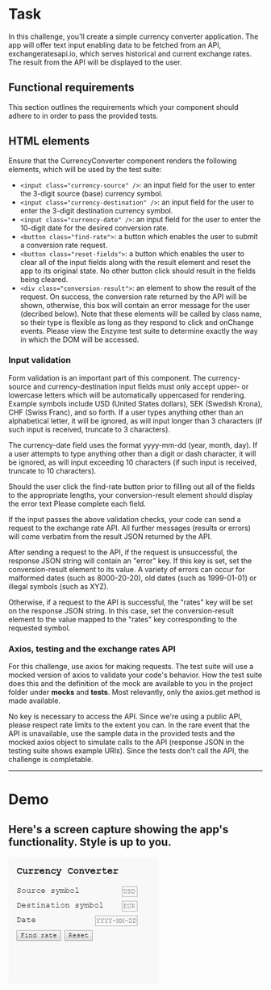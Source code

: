 # Task
In this challenge, you'll create a simple currency converter application. The app will offer text input enabling data to be fetched from an API, exchangeratesapi.io, which serves historical and current exchange rates. The result from the API will be displayed to the user.

## Functional requirements
This section outlines the requirements which your component should adhere to in order to pass the provided tests.

## HTML elements
Ensure that the CurrencyConverter component renders the following elements, which will be used by the test suite:

- `<input class="currency-source" />`: an input field for the user to enter the 3-digit source (base) currency symbol.
- `<input class="currency-destination" />`: an input field for the user to enter the 3-digit destination currency symbol.
- `<input class="currency-date" />`: an input field for the user to enter the 10-digit date for the desired conversion rate.
- `<button class="find-rate">`: a button which enables the user to submit a conversion rate request.
- `<button class="reset-fields">`: a button which enables the user to clear all of the input fields along with the result element and reset the app to its original state. No other button click should result in the fields being cleared.
- `<div class="conversion-result">`: an element to show the result of the request. On success, the conversion rate returned by the API will be shown, otherwise, this box will contain an error message for the user (decribed below).
Note that these elements will be called by class name, so their type is flexible as long as they respond to click and onChange events. Please view the Enzyme test suite to determine exactly the way in which the DOM will be accessed.

### Input validation
Form validation is an important part of this component. The currency-source and currency-destination input fields must only accept upper- or lowercase letters which will be automatically uppercased for rendering. Example symbols include USD (United States dollars), SEK (Swedish Krona), CHF (Swiss Franc), and so forth. If a user types anything other than an alphabetical letter, it will be ignored, as will input longer than 3 characters (if such input is received, truncate to 3 characters).

The currency-date field uses the format yyyy-mm-dd (year, month, day). If a user attempts to type anything other than a digit or dash character, it will be ignored, as will input exceeding 10 characters (if such input is received, truncate to 10 characters).

Should the user click the find-rate button prior to filling out all of the fields to the appropriate lengths, your conversion-result element should display the error text Please complete each field.

If the input passes the above validation checks, your code can send a request to the exchange rate API. All further messages (results or errors) will come verbatim from the result JSON returned by the API.

After sending a request to the API, if the request is unsuccessful, the response JSON string will contain an "error" key. If this key is set, set the conversion-result element to its value. A variety of errors can occur for malformed dates (such as 8000-20-20), old dates (such as 1999-01-01) or illegal symbols (such as XYZ).

Otherwise, if a request to the API is successful, the "rates" key will be set on the response JSON string. In this case, set the conversion-result element to the value mapped to the "rates" key corresponding to the requested symbol.

### Axios, testing and the exchange rates API
For this challenge, use axios for making requests. The test suite will use a mocked version of axios to validate your code's behavior. How the test suite does this and the definition of the mock are available to you in the project folder under __mocks__ and __tests__. Most relevantly, only the axios.get method is made available.

No key is necessary to access the API. Since we're using a public API, please respect rate limits to the extent you can. In the rare event that the API is unavailable, use the sample data in the provided tests and the mocked axios object to simulate calls to the API (response JSON in the testing suite shows example URIs). Since the tests don't call the API, the challenge is completable.

---

# Demo
Here's a screen capture showing the app's functionality. Style is up to you.
---

![Currency Converter](./assets/ccdemo.gif)
